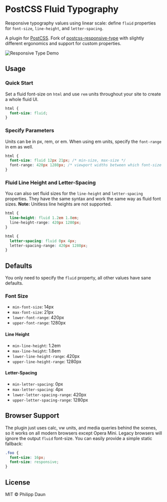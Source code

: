 # PostCSS Fluid Typography

Responsive typography values using linear scale: define `fluid` properties for `font-size`,
`line-height`, and `letter-spacing`.

A plugin for [PostCSS][postcss]. Fork of [postcss-responsive-type][upstream] with slightly
different ergonomics and support for custom properties.

![Responsive Type Demo][demo]

## Usage

### Quick Start

Set a fluid font-size on `html` and use `rem` units throughout your site to create a whole fluid UI.

```css
html {
  font-size: fluid;
}
```

### Specify Parameters

Units can be in px, rem, or em. When using em units, specify the `font-range` in em as well.

```css
html {
  font-size: fluid 12px 21px; /* min-size, max-size */
  font-range: 420px 1280px; /* viewport widths between which font-size is fluid */
}
```

### Fluid Line Height and Letter-Spacing

You can also set fluid sizes for the `line-height` and `letter-spacing` properties. They have the
same syntax and work the same way as fluid font sizes. **Note:** Unitless line heights are not supported.

```css
html {
  line-height: fluid 1.2em 1.8em;
  line-height-range: 420px 1280px;
}
```

```css
html {
  letter-spacing: fluid 0px 4px;
  letter-spacing-range: 420px 1280px;
}
```

## Defaults

You only need to specify the `fluid` property, all other values have sane defaults.

### Font Size

- `min-font-size`: 14px
- `max-font-size`: 21px
- `lower-font-range`: 420px
- `upper-font-range`: 1280px

#### Line Height

- `min-line-height`: 1.2em
- `max-line-height`: 1.8em
- `lower-line-height-range`: 420px
- `upper-line-height-range`: 1280px

#### Letter-Spacing

- `min-letter-spacing`: 0px
- `max-letter-spacing`: 4px
- `lower-letter-spacing-range`: 420px
- `upper-letter-spacing-range`: 1280px

## Browser Support

The plugin just uses calc, vw units, and media queries behind the scenes, so it works on all modern
browsers except Opera Mini. Legacy browsers will ignore the output `fluid` font-size. You can easily
provide a simple static fallback:

```css
.foo {
  font-size: 16px;
  font-size: responsive;
}
```

## License

MIT © Philipp Daun

[PostCSS]: https://github.com/postcss/postcss
[upstream]: https://github.com/seaneking/postcss-responsive-type
[demo]: /demo.gif?raw=true
